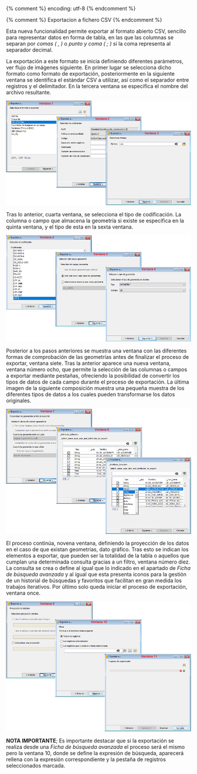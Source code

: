 {% comment %} encoding: utf-8 {% endcomment %}

{% comment %} Exportacion a fichero CSV {% endcomment %}

Esta nueva funcionalidad permite exportar al formato abierto CSV, 
sencillo para representar datos en forma de tabla, en las que las 
columnas se separan por *comas ( , )* o *punto y coma ( ; )* si la 
coma representa al separador decimal.

La exportación a este formato se inicia definiendo diferentes 
parámetros, ver flujo de imágenes siguiente. En primer lugar 
se selecciona dicho formato como formato de exportación, posteriormente 
en la siguiente ventana se identifica el estándar CSV a utilizar, así 
como el separador entre registros  y el delimitador. En la tercera 
ventana se especifica el nombre del  archivo resultante.

![Exportar](exportacion_a_csv_files/flujo_1.png)

Tras lo anterior, cuarta ventana, se selecciona el tipo de codificación. 
La columna o campo que almacena la geometría si existe se especifica en la quinta ventana, y 
el tipo de esta en la sexta ventana.

![Exportar](exportacion_a_csv_files/flujo_2.png)

Posterior a los pasos anteriores se muestra una ventana con las diferentes 
formas de comprobación de las geometrías antes de finalizar el proceso 
de exportar, ventana siete. Tras la anterior aparece una nueva ventana, 
ventana número ocho, que permite la selección de las columnas o campos a 
exportar mediante pestañas, ofreciendo la posibilidad de convertir los 
tipos de datos de cada campo durante el proceso de exportación. La última 
imagen de la siguiente composición muestra una pequeña muestra de los diferentes 
tipos de datos a los cuales pueden transformarse los datos originales.

![Exportar](exportacion_a_csv_files/flujo_3.png)


El proceso continúa, novena ventana, definiendo la proyección de los datos en 
el caso de que existan geometrías, dato gráfico. Tras esto se indican
los elementos a exportar,  que pueden ser la totalidad de la tabla o aquellos 
que cumplan una determinada consulta gracias a un filtro, ventana número diez. 
La consulta se crea o define al igual que lo indicado en el apartado de 
*Ficha de búsqueda avanzada* y al igual que esta presenta iconos para la gestión 
de un historial de búsquedas y favoritos que facilitan en gran medida los 
trabajos iterativos. Por último solo queda iniciar el proceso de exportación, 
ventana once.

![Exportar](exportacion_a_csv_files/flujo_4.png)

**NOTA IMPORTANTE**; Es importante destacar que si la exportación se realiza desde 
una *Ficha de búsqueda avanzada* el proceso será el mismo pero la ventana 10, 
donde se define la expresión de búsqueda, aparecerá rellena con la expresión 
correspondiente y la pestaña de registros seleccionados marcada.
